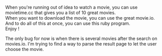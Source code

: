 When you're running out of idea to watch a movie, you can use movietime.cc that gives you a list of 10 great movies.  
When you want to download the movie, you can use the great movie.io.  
And to do all of this at once, you can use this ruby program.  
Enjoy !  
  
The only bug for now is when there is several movies after the search on movies.io. I'm trying to find a way to parse the result page to let the user choose the movie. 
